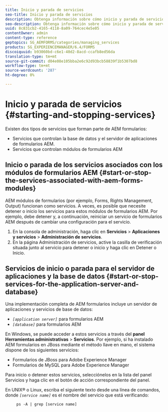 ```yaml
---
title: Inicio y parada de servicios
seo-title: Inicio y parada de servicios
description: Obtenga información sobre cómo inicio y parada de servicios asociados con módulos de AEM Forms y el servidor de aplicaciones y la base de datos.
seo-description: Obtenga información sobre cómo inicio y parada de servicios asociados con módulos de AEM Forms y el servidor de aplicaciones y la base de datos.
uuid: 8c831cb2-4165-4118-8a09-764cec4e5e05
contentOwner: admin
content-type: reference
geptopics: SG_AEMFORMS/categories/managing_services
products: SG_EXPERIENCEMANAGER/6.4/FORMS
discoiquuid: b93060bd-c6e1-40d2-8acd-ccafb8ed56da
translation-type: tm+mt
source-git-commit: d04e08e105bba2e6c92d93bcb58839f1b5307bd8
workflow-type: tm+mt
source-wordcount: '287'
ht-degree: 0%

---
```



# Inicio y parada de servicios {#starting-and-stopping-services}

Existen dos tipos de servicios que forman parte de AEM formularios:

* Servicios que controlan la base de datos y el servidor de aplicaciones de formularios AEM.
* Servicios que controlan módulos de formularios AEM

## Inicio o parada de los servicios asociados con los módulos de formularios AEM {#start-or-stop-the-services-associated-with-aem-forms-modules}

AEM módulos de formularios (por ejemplo, Forms, Rights Management, Output) funcionan como servicios. A veces, es posible que necesite detener o inicio los servicios para estos módulos de formularios AEM. Por ejemplo, debe detener y, a continuación, reiniciar un servicio de formularios AEM después de cambiar una configuración para el servicio.

1. En la consola de administración, haga clic en **Servicios** > **Aplicaciones y servicios** > **Administración de servicios**.
1. En la página Administración de servicios, active la casilla de verificación situada junto al servicio para detener o inicio y haga clic en Detener o Inicio.

## Servicios de inicio o parada para el servidor de aplicaciones y la base de datos {#start-or-stop-services-for-the-application-server-and-database}

Una implementación completa de AEM formularios incluye un servidor de aplicaciones y servicios de base de datos:

* *`[application server]`* para formularios AEM
* *`[database]`* para formularios AEM

En Windows, se puede acceder a estos servicios a través del **panel Herramientas administrativas** > **Servicios**. Por ejemplo, si ha instalado AEM formularios en JBoss mediante el método llave en mano, el sistema dispone de los siguientes servicios:

* Formularios de JBoss para Adobe Experience Manager
* Formularios de MySQL para Adobe Experience Manager

Para inicio o detener estos servicios, selecciónelos en la lista del panel Servicios y haga clic en el botón de acción correspondiente del panel.

En UNIX® o Linux, escriba el siguiente texto desde una línea de comandos, donde *`[service name]`* es el nombre del servicio que está verificando:

```as3
     ps -A | grep [service name]
```

